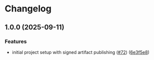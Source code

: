 # Changelog

## 1.0.0 (2025-09-11)


### Features

* initial project setup with signed artifact publishing ([#72](https://github.com/renovate-bot/GoogleCloudPlatform-_-gcs-analytics-core/issues/72)) ([6e3f5e8](https://github.com/renovate-bot/GoogleCloudPlatform-_-gcs-analytics-core/commit/6e3f5e89faec9cfa5242a08c2254ed8a93cf7c1b))
